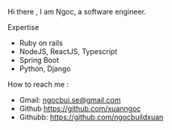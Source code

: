 Hi there ,
I am Ngoc, a software engineer.

Expertise
- Ruby on rails
- NodeJS, ReactJS, Typescript
- Spring Boot
- Python, Django

How to reach me :
- Gmail: ngocbui.se@gmail.com
- Github https://github.com/xuanngoc
- Githubb: https://github.com/ngocbuildxuan

<!---
ngocbuixuan/ngocbuixuan is a ✨ special ✨ repository because its `README.md` (this file) appears on your GitHub profile.
You can click the Preview link to take a look at your changes.
--->
